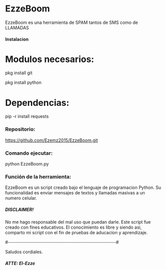 # EzzeBoom

EzzeBoom es una herramienta de SPAM tantos de SMS como de LLAMADAS

#### Instalacion ###

# Modulos necesarios:

pkg install git

pkg install python

# Dependencias:

pip -r install requests

### Repositorio: ###

https://github.com/Ezemz2015/EzzeBoom.git

### Comando ejecutar: ###

python EzzeBoom.py


### Función de la herramienta: ###

EzzeBoom es un script creado bajo el lenguaje de
programacion Python.
Su funcionalidad es enviar mensajes de textos y llamadas masivas
a un numero celular.

##### DISCLAIMER! ######

No me hago responsable del mal uso que puedan darle.
Este script fue creado con fines educativos.
El conocimiento es libre y siendo asi, comparto
mi script con el fin de pruebas de aducacion y 
aprendizaje.

#------------------------------------------------------#

Saludos cordiales.

##### ATTE: El-Ezze #####

